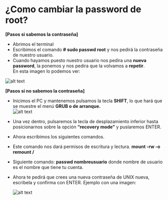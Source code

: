 # ¿Como cambiar la password de root?  
**[Pasos si sabemos la contraseña]**
- Abrimos el terminal  
- Escribimos el comando **# sudo passwd root** y nos pedirá la contraseña de nuestro usuario.  
- Cuando hayamos puesto nuestro usuario nos pedira una **nueva password**, la ponemos y nos pedira que la volvamos a **repetir**.  
En esta imagen lo podemos ver:  

![alt text](https://image.ibb.co/jzx7a0/screenshot-from-2013-07-20-192632.png)  


**[Pasos si no sabemos la contraseña]**  
- Inicimos el PC y mantenemos pulsamos la tecla **SHIFT**, lo que hará que se muestre el menú **GRUB o de arranque.**  
  ![alt text](https://image.ibb.co/b7Qca0/recuperar-la-contrasec3b1a-de-linux-usando-grub.png)  
  
- Una vez dentro, pulsaremos la tecla de desplazamiento inferior hasta posicionarnos sobre la opción **“recovery mode”** y puslaremos ENTER.  
- Ahora escribimos los siguientes comandos.  
- Este comando nos dará permisos de escritura y lectura.  **mount -rw -o remount /**
- Siguiente comando: **passwd nombreusuario** donde nombre de usuario es el nombre que tiene tu cuenta.
- Ahora te pedirá que crees una nueva contraseña de UNIX nueva, escribela y confirma con ENTER.
  Ejemplo con una imagen:  
  
  ![alt text](https://image.ibb.co/gfHOF0/cambiar-password-root.jpg)
